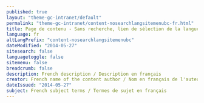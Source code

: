 ```yaml
---
published: true
layout: "theme-gc-intranet/default"
permalink: "theme-gc-intranet/content-nosearchlangsitemenubc-fr.html"
title: Page de contenu - Sans recherche, lien de sélection de la langue, menu du site ou fil d'Ariane - Thème du gouvernement du Canada pour les sites intranet
language: fr
altLangPrefix: "content-nosearchlangsitemenubc"
dateModified: "2014-05-27"
sitesearch: false
languagetoggle: false
sitemenu: false
breadcrumb: false
description: French description / Description en français
creator: French name of the content author / Nom en français de l'auteur du contenu
dateIssued: "2014-05-27"
subject: French subject terms / Termes de sujet en français
---
```


